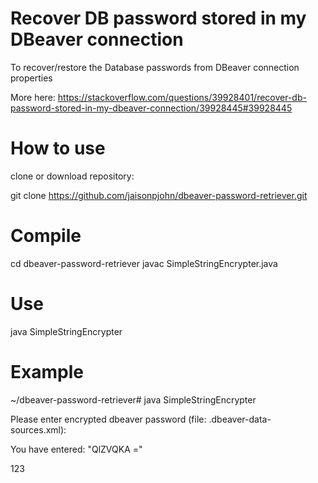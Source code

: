# Recover DB password stored in my DBeaver connection

To recover/restore the Database passwords from DBeaver connection properties

More here:
https://stackoverflow.com/questions/39928401/recover-db-password-stored-in-my-dbeaver-connection/39928445#39928445


# How to use

clone or download repository:

git clone https://github.com/jaisonpjohn/dbeaver-password-retriever.git

# Compile
cd dbeaver-password-retriever
javac SimpleStringEncrypter.java

# Use
java SimpleStringEncrypter

# Example
~/dbeaver-password-retriever# java SimpleStringEncrypter

Please enter encrypted dbeaver password (file: .dbeaver-data-sources.xml): <enter password>

You have entered: "QlZVQKA ="

123
